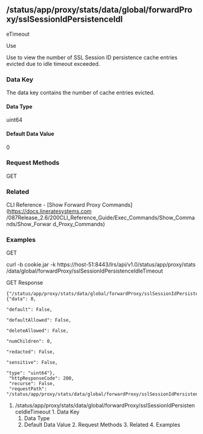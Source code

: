 ## /status/app/proxy/stats/data/global/forwardProxy/sslSessionIdPersistenceIdl
eTimeout

Use

Use to view the number of SSL Session ID persistence cache entries evicted due
to idle timeout exceeded.

### Data Key

The data key contains the number of cache entries evicted.

#### Data Type

uint64

#### Default Data Value

0

### Request Methods

GET

### Related

CLI Reference - [Show Forward Proxy Commands](https://docs.lineratesystems.com
/087Release_2.6/200CLI_Reference_Guide/Exec_Commands/Show_Commands/Show_Forwar
d_Proxy_Commands)

### Examples

GET

curl -b cookie.jar -k https://host-51:8443/lrs/api/v1.0/status/app/proxy/stats
/data/global/forwardProxy/sslSessionIdPersistenceIdleTimeout

GET Response

    
    {"/status/app/proxy/stats/data/global/forwardProxy/sslSessionIdPersistenceIdleTimeout": {"data": 0,
                                                                                              "default": False,
                                                                                              "defaultAllowed": False,
                                                                                              "deleteAllowed": False,
                                                                                              "numChildren": 0,
                                                                                              "redacted": False,
                                                                                              "sensitive": False,
                                                                                              "type": "uint64"},
     "httpResponseCode": 200,
     "recurse": False,
     "requestPath": "/status/app/proxy/stats/data/global/forwardProxy/sslSessionIdPersistenceIdleTimeout"}
    

  1. /status/app/proxy/stats/data/global/forwardProxy/sslSessionIdPersistenceIdleTimeout
    1. Data Key
      1. Data Type
      2. Default Data Value
    2. Request Methods
    3. Related
    4. Examples

